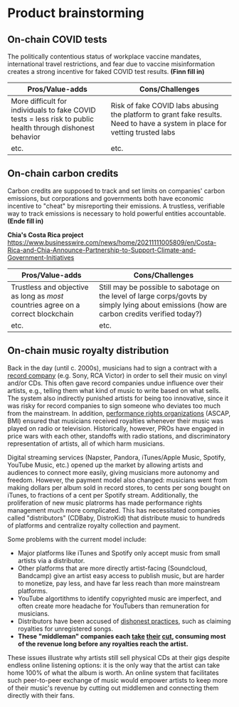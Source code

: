 # Product brainstorming

## On-chain COVID tests
 
The politically contentious status of workplace vaccine mandates, international travel restrictions, and fear due to vaccine misinformation creates a strong incentive for faked COVID test results. **(Finn fill in)**

Pros/Value-adds |  Cons/Challenges | 
--- | --- 
More difficult for individuals to fake COVID tests = less risk to public health through dishonest behavior | Risk of fake COVID labs abusing the platform to grant fake results. Need to have a system in place for vetting trusted labs 
etc. | etc.
 
## On-chain carbon credits

Carbon credits are supposed to track and set limits on companies' carbon emissions, but corporations and governments both have economic incentive to "cheat" by misreporting their emissions. A trustless, verifiable way to track emissions is necessary to hold powerful entities accountable. **(Ende fill in)**

**Chia's Costa Rica project** https://www.businesswire.com/news/home/20211111005809/en/Costa-Rica-and-Chia-Announce-Partnership-to-Support-Climate-and-Government-Initiatives

Pros/Value-adds |  Cons/Challenges | 
--- | --- 
Trustless and objective as long as _most_ countries agree on a correct blockchain | Still may be possible to sabotage on the level of large corps/govts by simply lying about emissions (how are carbon credits verified today?)
etc. | etc.

## On-chain music royalty distribution

Back in the day (until c. 2000s), musicians had to sign a contract with a [record company](https://en.wikipedia.org/wiki/Record_label#Major_labels) (e.g. Sony, RCA Victor) in order to sell their music on vinyl and/or CDs. This often gave record companies undue influence over their artists, e.g., telling them what kind of music to write based on what sells.  The system also indirectly punished artists for being too innovative, since it was risky for record companies to sign someone who deviates too much from the mainstream.  In addition, [performance rights organizations](https://en.wikipedia.org/wiki/Performance_rights_organisation) (ASCAP, BMI) ensured that musicians received royalties whenever their music was played on radio or television. Historically, however, PROs have engaged in price wars with each other, standoffs with radio stations, and discriminatory representation of artists, all of which harm musicians.

Digital streaming services (Napster, Pandora, iTunes/Apple Music, Spotify, YouTube Music, etc.) opened up the market by allowing artists and audiences to connect more easily, giving musicians more autonomy and freedom. However, the payment model also changed: musicians went from making dollars per album sold in record stores, to cents per song bought on iTunes, to fractions of a cent per Spotify stream.  Additionally, the proliferation of new music platrorms has made performance rights management much more complicated. This has necessitated companies called "distributors" (CDBaby, DistroKid) that distribute music to hundreds of platforms and centralize royalty collection and payment.

Some problems with the current model include:
*  Major platforms like iTunes and Spotify only accept music from small artists via a distributor.
*  Other platforms that are more directly artist-facing (Soundcloud, Bandcamp) give an artist easy access to publish music, but are harder to monetize, pay less, and have far less reach than more mainstream platforms.
*  YouTube algortithms to identify copyrighted music are imperfect, and often create more headache for YouTubers than remuneration for musicians.
*  Distributors have been accused of [dishonest practices](https://www.youtube.com/watch?v=QIeS1pL4N6E), such as claiming royalties for unregistered songs.
*  **These "middleman" companies each [take](https://www.recordingconnection.com/reference-library/recording-entrepreneurs/how-do-record-labels-turn-a-profit/) [their](https://cdbaby.com/cd-baby-cost.aspx) [cut](https://artists.apple.com/support/1124-apple-music-insights-royalty-rate), consuming most of the revenue long before any royalties reach the artist.**

These issues illustrate why artists still sell physical CDs at their gigs despite endless online listening options: it is the only way that the artist can take home 100% of what the album is worth.  An online system that facilitates such peer-to-peer exchange of music would empower artists to keep more of their music's revenue by cutting out middlemen and connecting them directly with their fans.


